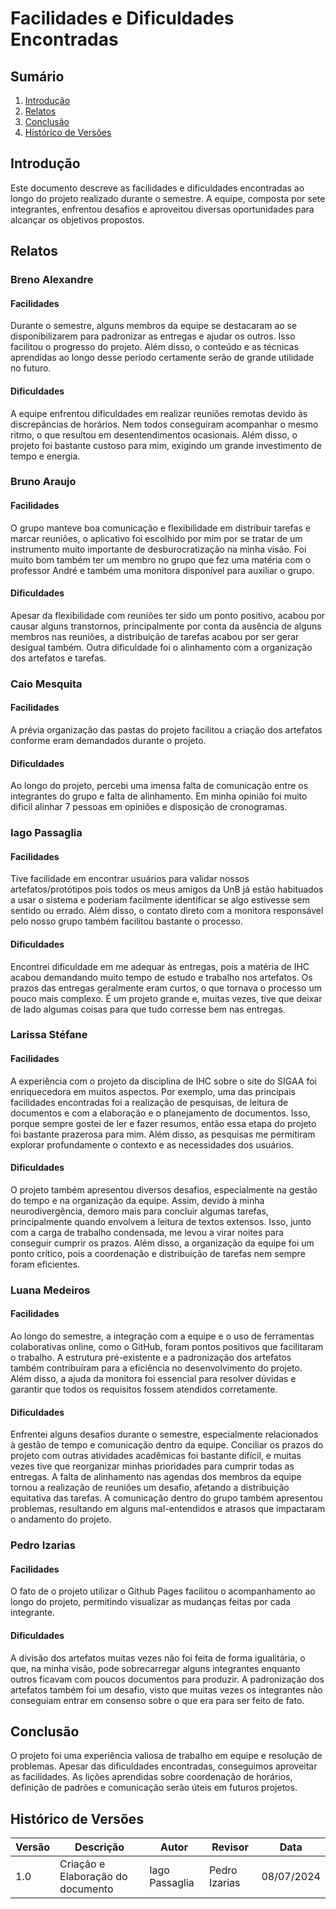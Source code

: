 # Facilidades e Dificuldades Encontradas

## Sumário

1. [Introdução](#introdução)
2. [Relatos](#relatos)
3. [Conclusão](#conclusão)
4. [Histórico de Versões](#histórico-de-versões)

## Introdução
Este documento descreve as facilidades e dificuldades encontradas ao longo do projeto realizado durante o semestre. A equipe, composta por sete integrantes, enfrentou desafios e aproveitou diversas oportunidades para alcançar os objetivos propostos.

## Relatos

### Breno Alexandre

#### Facilidades
Durante o semestre, alguns membros da equipe se destacaram ao se disponibilizarem para padronizar as entregas e ajudar os outros. Isso facilitou o progresso do projeto. Além disso, o conteúdo e as técnicas aprendidas ao longo desse período certamente serão de grande utilidade no futuro.

#### Dificuldades
A equipe enfrentou dificuldades em realizar reuniões remotas devido às discrepâncias de horários. Nem todos conseguiram acompanhar o mesmo ritmo, o que resultou em desentendimentos ocasionais. Além disso, o projeto foi bastante custoso para mim, exigindo um grande investimento de tempo e energia.

### Bruno Araujo

#### Facilidades

O grupo manteve boa comunicação e flexibilidade em distribuir tarefas e marcar reuniões, o aplicativo foi escolhido por mim por se tratar de um instrumento muito importante de desburocratização na minha visão. Foi muito bom também ter um membro no grupo que fez uma matéria com o professor André e também uma monitora disponível para auxiliar o grupo.

#### Dificuldades

Apesar da flexibilidade com reuniões ter sido um ponto positivo, acabou por causar alguns transtornos, principalmente por conta da ausência de alguns membros nas reuniões, a distribuição de tarefas acabou por ser gerar desigual também. Outra dificuldade foi o alinhamento com a organização dos artefatos e tarefas.

### Caio Mesquita

#### Facilidades

A prévia organização das pastas do projeto facilitou a criação dos artefatos conforme eram demandados durante o projeto.

#### Dificuldades

Ao longo do projeto, percebi uma imensa falta de comunicação entre os integrantes do grupo e falta de alinhamento. Em minha opinião foi muito dificil alinhar 7 pessoas em opiniões e disposição de cronogramas.


### Iago Passaglia

#### Facilidades
Tive facilidade em encontrar usuários para validar nossos artefatos/protótipos pois todos os meus amigos da UnB já estão habituados a usar o sistema e poderiam facilmente identificar se algo estivesse sem sentido ou errado. Além disso, o contato direto com a monitora responsável pelo nosso grupo também facilitou bastante o processo.

#### Dificuldades
Encontrei dificuldade em me adequar às entregas, pois a matéria de IHC acabou demandando muito tempo de estudo e trabalho nos artefatos. Os prazos das entregas geralmente eram curtos, o que tornava o processo um pouco mais complexo. É um projeto grande e, muitas vezes, tive que deixar de lado algumas coisas para que tudo corresse bem nas entregas.

### Larissa Stéfane

#### Facilidades
A experiência com o projeto da disciplina de IHC sobre o site do SIGAA foi enriquecedora em muitos aspectos. Por exemplo, uma das principais facilidades encontradas foi a realização de pesquisas, de leitura de documentos e com a elaboração e o planejamento de documentos. Isso, porque sempre gostei de ler e fazer resumos, então essa etapa do projeto foi bastante prazerosa para mim. Além disso, as pesquisas me permitiram explorar profundamente o contexto e as necessidades dos usuários.

#### Dificuldades
O projeto também apresentou diversos desafios, especialmente na gestão do tempo e na organização da equipe. Assim, devido à minha neurodivergência, demoro mais para concluir algumas tarefas, principalmente quando envolvem a leitura de textos extensos. Isso, junto com a carga de trabalho condensada, me levou a virar noites para conseguir cumprir os prazos. Além disso, a organização da equipe foi um ponto crítico, pois a coordenação e distribuição de tarefas nem sempre foram eficientes.

### Luana Medeiros

#### Facilidades
Ao longo do semestre, a integração com a equipe e o uso de ferramentas colaborativas online, como o GitHub, foram pontos positivos que facilitaram o trabalho. A estrutura pré-existente e a padronização dos artefatos também contribuíram para a eficiência no desenvolvimento do projeto. Além disso, a ajuda da monitora foi essencial para resolver dúvidas e garantir que todos os requisitos fossem atendidos corretamente.

#### Dificuldades
Enfrentei alguns desafios durante o semestre, especialmente relacionados à gestão de tempo e comunicação dentro da equipe. Conciliar os prazos do projeto com outras atividades acadêmicas foi bastante difícil, e muitas vezes tive que reorganizar minhas prioridades para cumprir todas as entregas. A falta de alinhamento nas agendas dos membros da equipe tornou a realização de reuniões um desafio, afetando a distribuição equitativa das tarefas. A comunicação dentro do grupo também apresentou problemas, resultando em alguns mal-entendidos e atrasos que impactaram o andamento do projeto.

### Pedro Izarias

#### Facilidades
O fato de o projeto utilizar o Github Pages facilitou o acompanhamento ao longo do projeto, permitindo visualizar as mudanças feitas por cada integrante.

#### Dificuldades
A divisão dos artefatos muitas vezes não foi feita de forma igualitária, o que, na minha visão, pode sobrecarregar alguns integrantes enquanto outros ficavam com poucos documentos para produzir. A padronização dos artefatos também foi um desafio, visto que muitas vezes os integrantes não conseguiam entrar em consenso sobre o que era para ser feito de fato.

## Conclusão
O projeto foi uma experiência valiosa de trabalho em equipe e resolução de problemas. Apesar das dificuldades encontradas, conseguimos aproveitar as facilidades. As lições aprendidas sobre coordenação de horários, definição de padrões e comunicação serão úteis em futuros projetos.

## Histórico de Versões
| Versão | Descrição                          | Autor           | Revisor         | Data       |
|--------|------------------------------------|-----------------|-----------------|------------|
| 1.0    | Criação e Elaboração do documento  | Iago Passaglia  | Pedro Izarias   | 08/07/2024 |
